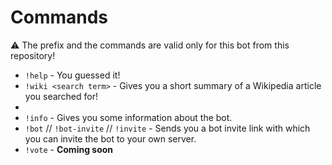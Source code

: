 ﻿# Commands

⚠️ The prefix and the commands are valid only for this bot from this repository!

- ``!help`` - You guessed it!
- ``!wiki <search term>`` - Gives you a short summary of a Wikipedia article you searched for! 
- 
- ``!info`` - Gives you some information about the bot.
- ``!bot`` // ``!bot-invite`` // ``!invite`` - Sends you a bot invite link with which you can invite the bot
to your own server.
- ``!vote`` - **Coming soon**